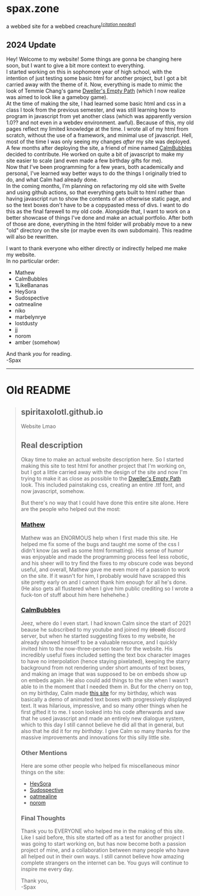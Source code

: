 # spax.zone

a webbed site for a webbed creachure<sup>[<i><a href="https://en.wikipedia.org/wiki/Citation_needed">citation needed</a></i>]</sup>

## 2024 Update
Hey! Welcome to my website! Some things are gonna be changing here soon, but I want to give a bit more context to everything.  
I started working on this in sophomore year of high school, with the intention of just testing some basic html for another project, but I got a bit carried away with the theme of it. Now, everything is made to mimic the look of Temmie Chang's game [Dweller's Empty Path](https://tuyoki.itch.io/dwellers-empty-path) (which I now realize was aimed to look like a gameboy game).  
At the time of making the site, I had learned some basic html and css in a class I took from the previous semester, and was still learning how to program in javascript from yet another class (which was apparently version 1.0?? and not even in a webdev environment. awful). Because of this, my old pages reflect my limited knowledge at the time. I wrote all of my html from scratch, without the use of a framework, and minimal use of javascript. Hell, most of the time I was only seeing my changes *after* my site was deployed.  
A few months after deploying the site, a friend of mine named [CalmBubbles](https://github.com/CalmBubbles) decided to contribute. He worked on quite a bit of javascript to make my site easier to scale (and even made a few birthday gifts for me).  
Now that I've been programming for a few years, both academically and personal, I've learned way better ways to do the things I originally tried to do, and what Calm had already done.  
In the coming months, I'm planning on refactoring my old site with Svelte and using github actions, so that everything gets built to html rather than having javascript run to show the contents of an otherwise static page, and so the text boxes don't have to be a copypasted mess of divs. I want to do this as the final farewell to my old code. Alongside that, I want to work on a better showcase of things I've done and make an actual portfolio. After both of those are done, everything in the html folder will probably move to a new "old" directory on the site (or maybe even its own subdomain). This readme will also be rewritten.  

I want to thank everyone who either directly or indirectly helped me make my website.  
In no particular order:
- Mathew
- CalmBubbles
- 1LikeBananas
- HeySora
- Sudospective
- oatmealine
- niko
- marbelynrye
- lostdusty
- jj
- norom
- amber (somehow)

And thank *you* for reading.  
\-Spax

---

# Old README

> ## spiritaxolotl.github.io
> Website Lmao
>
> ## Real description
> Okay time to make an actual website description here. So I started making this site to test html for another project
> that I'm working on, but I got a little carried away with the design of the site and now I'm trying to make it as close
> as possible to the [Dweller's Empty Path](https://tuyoki.itch.io/dwellers-empty-path) look. This included painstaking css,
> creating an entire .ttf font, and now javascript, somehow.
>
> But there's no way that I could have done this entire site alone. Here are the people who helped out the most:
>
> ### [Mathew](https://github.com/mathew27700)
> Mathew was an ENORMOUS help when I first made this site. He helped me fix some of the bugs and taught me some of
> the css I didn't know (as well as some html formatting). His sense of humor was enjoyable and made the programming
> process feel less robotic, and his sheer will to try find the fixes to my obscure code was beyond useful, and overall,
> Mathew gave me even more of a passion to work on the site. If it wasn't for him, I probably would have scrapped
> this site pretty early on and I cannot thank him enough for all he's done. (He also gets all flustered when I give
> him public crediting so I wrote a fuck-ton of stuff about him here hehehehe.)
>
> ### [CalmBubbles](https://github.com/CalmBubbles)
> Jeez, where do I even start. I had known Calm since the start of 2021 beause he subscribed to my youtube and joined
> my ~~(dead)~~ discord server, but when he started suggesting fixes to my website, he already showed himself to be a
> valuable resource, and I quickly invited him to the now-three-person team for the website. His incredibly useful fixes
> included setting the text box character images to have no interpolation (hence staying pixelated), keeping the starry
> background from not rendering under short amounts of text boxes, and making an image that was supposed to be on embeds
> show up on embeds again. He also could add things to the site when I wasn't able to in the moment that I needed them in.
> But for the cherry on top, on my birthday, Calm made [this site](https://spiritaxolotl.github.io/html/spaxDay) for my
> birthday, which was basically a demo of animated text boxes with progressively displayed text. It was hilarious,
> impressive, and so many other things when he first gifted it to me. I soon looked into his code afterwards and saw that he
> used javascript and made an entirely new dialogue system, which to this day I still cannot believe he did all that in
> general, but also that he did it for my *birthday*. I give Calm so many thanks for the massive improvements and
> innovations for this silly little site.
>
> ### Other Mentions
> Here are some other people who helped fix miscellaneous minor things on the site:
> - [HeySora](https://www.heysora.net)
> - [Sudospective](https://sudospective.net)
> - [oatmealine](https://oat.zone)
> - [norom](https://twitter.com/_norom_)
>
> ### Final Thoughts
> Thank you to EVERYONE who helped me in the making of this site. Like I said before, this site started off as a test for
> another project I was going to start working on, but has now become both a passion project of mine, and a collaboration
> between many people who have all helped out in their own ways. I still cannot believe how amazing complete strangers on
> the internet can be. You guys will continue to inspire me every day.
>
> Thank you,  
> -Spax
